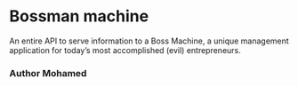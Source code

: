 # Bossman machine

An entire API to serve information to a Boss Machine, a unique management application for today’s most accomplished (evil) entrepreneurs. 

### Author Mohamed
